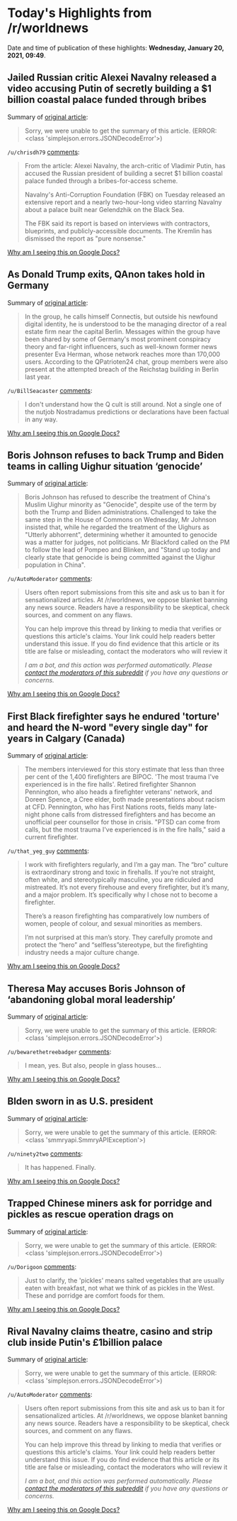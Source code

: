 # Today's Highlights from /r/worldnews

Date and time of publication of these highlights: **Wednesday, January 20, 2021, 09:49**.

## Jailed Russian critic Alexei Navalny released a video accusing Putin of secretly building a $1 billion coastal palace funded through bribes

Summary of [original article](https://www.businessinsider.com/alexei-navalny-video-accuses-putin-coastal-palace-corruption-2021-1):

> Sorry, we were unable to get the summary of this article. (ERROR: <class 'simplejson.errors.JSONDecodeError'>)

`/u/chrisdh79` [comments](https://www.reddit.com/r/worldnews/comments/l18liy/jailed_russian_critic_alexei_navalny_released_a/):

> From the article: Alexei Navalny, the arch-critic of Vladimir Putin, has accused the Russian president of building a secret $1 billion coastal palace funded through a bribes-for-access scheme.
> 
> Navalny's Anti-Corruption Foundation (FBK) on Tuesday released an extensive report and a nearly two-hour-long video starring Navalny about a palace built near Gelendzhik on the Black Sea.
> 
> The FBK said its report is based on interviews with contractors, blueprints, and publicly-accessible documents. The Kremlin has dismissed the report as "pure nonsense."

[Why am I seeing this on Google Docs?](https://docs.google.com/document/d/1Dc6We63vOXIZsc0op-Bt4abqkYjXzOigalQqFxmvvbM/edit?usp=sharing)

## As Donald Trump exits, QAnon takes hold in Germany

Summary of [original article](https://www.dw.com/en/as-donald-trump-exits-qanon-takes-hold-in-germany/a-56277928):

> In the group, he calls himself Connectis, but outside his newfound digital identity, he is understood to be the managing director of a real estate firm near the capital Berlin. Messages within the group have been shared by some of Germany's most prominent conspiracy theory and far-right influencers, such as well-known former news presenter Eva Herman, whose network reaches more than 170,000 users. According to the QPatrioten24 chat, group members were also present at the attempted breach of the Reichstag building in Berlin last year.

`/u/BillSeacaster` [comments](https://www.reddit.com/r/worldnews/comments/l18395/as_donald_trump_exits_qanon_takes_hold_in_germany/):

> I don't understand how the Q cult is still around. Not a single one of the nutjob Nostradamus predictions or declarations have been factual in any way.

[Why am I seeing this on Google Docs?](https://docs.google.com/document/d/1Dc6We63vOXIZsc0op-Bt4abqkYjXzOigalQqFxmvvbM/edit?usp=sharing)

## Boris Johnson refuses to back Trump and Biden teams in calling Uighur situation ‘genocide’

Summary of [original article](https://www.independent.co.uk/news/uk/politics/boris-johnson-uighur-muslims-genocide-trump-biden-b1789997.html):

> Boris Johnson has refused to describe the treatment of China's Muslim Uighur minority as "Genocide", despite use of the term by both the Trump and Biden administrations. Challenged to take the same step in the House of Commons on Wednesday, Mr Johnson insisted that, while he regarded the treatment of the Uighurs as "Utterly abhorrent", determining whether it amounted to genocide was a matter for judges, not politicians. Mr Blackford called on the PM to follow the lead of Pompeo and Blinken, and "Stand up today and clearly state that genocide is being committed against the Uighur population in China".

`/u/AutoModerator` [comments](https://www.reddit.com/r/worldnews/comments/l18ojo/boris_johnson_refuses_to_back_trump_and_biden/):

> Users often report submissions from this site and ask us to ban it for sensationalized articles. At /r/worldnews, we oppose blanket banning any news source. Readers have a responsibility to be skeptical, check sources, and comment on any flaws.
> 
> You can help improve this thread by linking to media that verifies or questions this article's claims. Your link could help readers better understand this issue. If you do find evidence that this article or its title are false or misleading, contact the moderators who will review it
> 
> *I am a bot, and this action was performed automatically. Please [contact the moderators of this subreddit](/message/compose/?to=/r/worldnews) if you have any questions or concerns.*

[Why am I seeing this on Google Docs?](https://docs.google.com/document/d/1Dc6We63vOXIZsc0op-Bt4abqkYjXzOigalQqFxmvvbM/edit?usp=sharing)

## First Black firefighter says he endured 'torture' and heard the N-word "every single day" for years in Calgary (Canada)

Summary of [original article](https://newsinteractives.cbc.ca/longform/trauma-at-the-station):

> The members interviewed for this story estimate that less than three per cent of the 1,400 firefighters are BIPOC. 'The most trauma I've experienced is in the fire halls'. Retired firefighter Shannon Pennington, who also heads a firefighter veterans' network, and Doreen Spence, a Cree elder, both made presentations about racism at CFD. Pennington, who has First Nations roots, fields many late-night phone calls from distressed firefighters and has become an unofficial peer counsellor for those in crisis. "PTSD can come from calls, but the most trauma I've experienced is in the fire halls," said a current firefighter.

`/u/that_yeg_guy` [comments](https://www.reddit.com/r/worldnews/comments/l11596/first_black_firefighter_says_he_endured_torture/):

> I work with firefighters regularly, and I’m a gay man. The “bro” culture is extraordinary strong and toxic in firehalls. If you’re not straight, often white, and stereotypically masculine, you are ridiculed and mistreated. It’s not every firehouse and every firefighter, but it’s many, and a major problem. It’s specifically why I chose not to become a firefighter. 
> 
> There’s a reason firefighting has comparatively low numbers of women, people of colour, and sexual minorities as members. 
> 
> I’m not surprised at this man’s story. They carefully promote and protect the “hero” and “selfless”stereotype, but the firefighting industry needs a major culture change.

[Why am I seeing this on Google Docs?](https://docs.google.com/document/d/1Dc6We63vOXIZsc0op-Bt4abqkYjXzOigalQqFxmvvbM/edit?usp=sharing)

## Theresa May accuses Boris Johnson of ‘abandoning global moral leadership’

Summary of [original article](https://www.theguardian.com/politics/2021/jan/20/theresa-may-accuses-boris-johnson-of-abandoning-global-moral-leadership):

> Sorry, we were unable to get the summary of this article. (ERROR: <class 'simplejson.errors.JSONDecodeError'>)

`/u/bewarethetreebadger` [comments](https://www.reddit.com/r/worldnews/comments/l18ky9/theresa_may_accuses_boris_johnson_of_abandoning/):

> I mean, yes. But also, people in glass houses...

[Why am I seeing this on Google Docs?](https://docs.google.com/document/d/1Dc6We63vOXIZsc0op-Bt4abqkYjXzOigalQqFxmvvbM/edit?usp=sharing)

## Blden sworn in as U.S. president

Summary of [original article](https://www.reuters.com/article/us-usa-biden-inauguration-oath/biden-sworn-in-as-u-s-president-idUSKBN29P2A3?il=0):

> Sorry, we were unable to get the summary of this article. (ERROR: <class 'smmryapi.SmmryAPIException'>)

`/u/ninety2two` [comments](https://www.reddit.com/r/worldnews/comments/l1d9p5/blden_sworn_in_as_us_president/):

> It has happened. Finally.

[Why am I seeing this on Google Docs?](https://docs.google.com/document/d/1Dc6We63vOXIZsc0op-Bt4abqkYjXzOigalQqFxmvvbM/edit?usp=sharing)

## Trapped Chinese miners ask for porridge and pickles as rescue operation drags on

Summary of [original article](https://www.cbsnews.com/news/trapped-chinese-miners-ask-for-porridge-and-pickles-as-rescue-operation-drags-on/):

> Sorry, we were unable to get the summary of this article. (ERROR: <class 'simplejson.errors.JSONDecodeError'>)

`/u/Dorigoon` [comments](https://www.reddit.com/r/worldnews/comments/l1789w/trapped_chinese_miners_ask_for_porridge_and/):

> Just to clarify, the 'pickles' means salted vegetables that are usually eaten with breakfast, not what we think of as pickles in the West. These and porridge are comfort foods for them.

[Why am I seeing this on Google Docs?](https://docs.google.com/document/d/1Dc6We63vOXIZsc0op-Bt4abqkYjXzOigalQqFxmvvbM/edit?usp=sharing)

## Rival Navalny claims theatre, casino and strip club inside Putin's £1billion palace

Summary of [original article](https://www.dailymail.co.uk/news/article-9164717/Rival-Navalny-claims-theatre-casino-strip-club-inside-Putins-1billion-palace.html):

> Sorry, we were unable to get the summary of this article. (ERROR: <class 'simplejson.errors.JSONDecodeError'>)

`/u/AutoModerator` [comments](https://www.reddit.com/r/worldnews/comments/l14rqx/rival_navalny_claims_theatre_casino_and_strip/):

> Users often report submissions from this site and ask us to ban it for sensationalized articles. At /r/worldnews, we oppose blanket banning any news source. Readers have a responsibility to be skeptical, check sources, and comment on any flaws.
> 
> You can help improve this thread by linking to media that verifies or questions this article's claims. Your link could help readers better understand this issue. If you do find evidence that this article or its title are false or misleading, contact the moderators who will review it
> 
> *I am a bot, and this action was performed automatically. Please [contact the moderators of this subreddit](/message/compose/?to=/r/worldnews) if you have any questions or concerns.*

[Why am I seeing this on Google Docs?](https://docs.google.com/document/d/1Dc6We63vOXIZsc0op-Bt4abqkYjXzOigalQqFxmvvbM/edit?usp=sharing)

